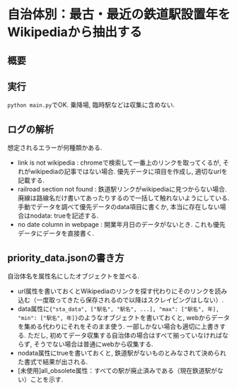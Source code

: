 # 自治体別：最古・最近の鉄道駅設置年をWikipediaから抽出する
## 概要


## 実行
`python main.py`でOK.
乗降場, 臨時駅などは収集に含めない.

## ログの解析
想定されるエラーが何種類かある.
+ link is not wikipedia : chromeで検索して一番上のリンクを取ってくるが, それがwikipediaの記事ではない場合. 優先データに項目を作成し, 適切なurlを記載する.
+ railroad section not found : 鉄道駅リンクがwikipediaに見つからない場合. 廃線は路線名だけ書いてあったりするので一括して触れないようにしている. 手動でデータを調べて優先データのdata項目に書くか, 本当に存在しない場合はnodata: trueを記述する.
+ no date column in webpage : 開業年月日のデータがないとき. これも優先データにデータを直接書く.

## priority_data.jsonの書き方
自治体名を属性名にしたオブジェクトを並べる.
+ url属性を書いておくとWikipediaのリンクを探す代わりにそのリンクを読み込む（一度取ってきたら保存されるので以降はスクレイピングはしない）.
+ data属性に`{"sta_data", ["駅名", "駅名", ...], "max": ["駅名", 年], "min": ["駅名", 年]}`のようなオブジェクトを書いておくと, webからデータを集める代わりにそれをそのまま使う.
一部しかない場合も適切に上書きする. ただし, 初めてデータ収集する自治体の場合はすべて揃っていなければならず, そうでない場合は普通にwebから収集する.
+ nodata属性にtrueを書いておくと, 鉄道駅がないものとみなされて決められた書式で結果が出される.
+ [未使用]all_obsolete属性：すべての駅が廃止済みである（現在鉄道駅がない）ことを示す.
